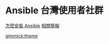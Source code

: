 # Ansible 台灣使用者社群

[怎麼安裝 Ansible](docs/installation.md)
[相關簡報](docs/presentation.md)

[gimmick:theme](cosmo)
